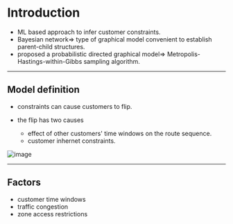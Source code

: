 # Introduction

- ML based approach to infer customer constraints.
- Bayesian network=> type of graphical model convenient to establish parent-child structures.
- proposed a probabilistic directed graphical model=> Metropolis-Hastings-within-Gibbs sampling algorithm.

---

## Model definition

- constraints can cause customers to flip.

- the flip has two causes
  - effect of other customers' time windows on the route sequence.
  - customer inhernet constraints.

![image](https://user-images.githubusercontent.com/60444216/132233105-2a855803-1cfb-413c-a407-4acb7eb63d4b.png)


---

## Factors

- customer time windows
- traffic congestion
- zone access restrictions
